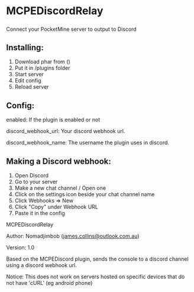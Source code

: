 # MCPEDiscordRelay

#####

Connect your PocketMine server to output to Discord

## Installing:
1. Download phar from ()
2. Put it in /plugins folder
3. Start server
4. Edit config
5. Reload server

## Config:
enabled: If the plugin is enabled or not

discord_webhook_url: Your discord webhook url.

discord_webhook_name: The username the plugin uses in discord.

## Making a Discord webhook:
1. Open Discord
2. Go to your server
3. Make a new chat channel / Open one
4. Click on the settings icon beside your chat channel name
5. Click Webhooks => New
6. Click "Copy" under Webhook URL
7. Paste it in the config


MCPEDiscordRelay

Author: Nomadjimbob (james.collins@outlook.com.au)

Version: 1.0

Based on the MCPEDiscord plugin, sends the console to a discord channel using a discord webhook url.

Notice: This does not work on servers hosted on specific devices that do not have 'cURL' (eg android phone)